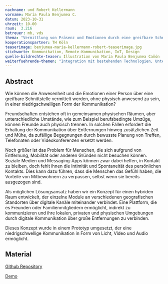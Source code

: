 ```yaml
---
nachname: und Robert Kellermann
vorname: María Paula Benjumea C.
datum: 2023-10-31
uhrzeit: 10-00
raum:  3.216
betreuer: mb, vds
thema: "Vermittlung von Präsenz und Emotionen durch eine greifbare Schnittstelle: Überbrückung der physischen Lücke in der Fernkommunikation"
kooperationspartner: TH Köln
teaserimage: benjumea-maria-kellermann-robert-teaserimage.jpg
stichworte: Kommunikation, Remote-Kommunikation, IoT, Design 
quelle-bildrechte-teaser: Illustration von María Paula Benjumea Cañón
weiterfuehrende-themen: "Integration mit bestehenden Technologien, Untersuchen weiterer Möglichkeiten zur Einbindung von Sensorik und haptischem Feedback, Tiefgehende Studien zur emotionalen Wirkung der greifbaren Schnittstelle, Bewertung der Risiken und Chancen in Bezug auf Datenschutz und Datensicherheit, Entwicklung einer Schnittstelle für Menschen mit einer Sehbehinderung"
---
```


## Abstract

Wie können die Anwesenheit und die Emotionen einer Person über eine greifbare Schnittstelle vermittelt werden, ohne physisch anwesend zu sein, in einer niedrigschwelligen Form der Kommunikation?

Freundschaften entstehen oft in gemeinsamen physischen Räumen, aber unterschiedliche Umstände, wie zum Beispiel berufsbedingte Umzüge, können Freunde auch physisch trennen. In solchen Fällen erfordert die Erhaltung der Kommunikation über Entfernungen hinweg zusätzlichen Zeit und Mühe, da zufällige Begegnungen durch bewusste Planung von Treffen, Telefonaten oder Videokonferenzen ersetzt werden.

Noch größer ist das Problem für Menschen, die sich aufgrund von Entfernung, Mobilität oder anderen Gründen nicht besuchen können. Soziale Medien und Messaging-Apps können zwar dabei helfen, in Kontakt zu bleiben, doch fehlt ihnen die Intimität und Spontaneität des persönlichen Kontakts. Dies kann dazu führen, dass die Menschen das Gefühl haben, die Vorteile von Mitbewohnern zu verpassen, selbst wenn sie bereits ausgezogen sind.

Als möglichen Lösungsansatz haben wir ein Konzept für einen hybriden Raum entwickelt, der einzelne Module an verschiedenen geografischen Standorten über digitale Kanäle miteinander verbindet. Eine Plattform, die es Freunden oder Familienmitgliedern ermöglicht, indirekt zu kommunizieren und ihre lokalen, privaten und physischen Umgebungen durch digitale Kommunikation über große Entfernungen zu verbinden.

Dieses Konzept wurde in einem Prototyp umgesetzt, der eine niedrigschwellige Kommunikation in Form von Licht, Video und Audio ermöglicht.

## Material

[Github Repository](https://github.com/robertkellermann/pps2023)

[Demo](http://imagebot.cc)